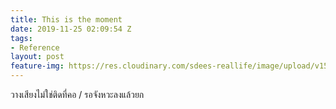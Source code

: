 ```yaml
---
title: This is the moment
date: 2019-11-25 02:09:54 Z
tags:
- Reference
layout: post
feature-img: https://res.cloudinary.com/sdees-reallife/image/upload/v1555658919/sample_feature_img.png
---
```


วางเสียงไม่ใช่ติดที่คอ / รอจังหวะลงแล้วยก

<i class="fa fa-child" style="color:plum"></i>
